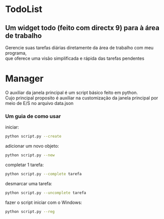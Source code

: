 # TodoList
## Um widget todo (feito com directx 9) para à área de trabalho<br>
Gerencie suas tarefas diárias diretamente da área de trabalho com meu programa,<br> que oferece uma visão simplificada e rápida das tarefas pendentes<br>
# Manager
O auxiliar da janela principal é um script básico feito em python. <br> Cujo principal proposito é auxiliar na customização da janela principal por meio de E/S no arquivo data.json 
### Um guia de como usar
iniciar:
```bash
python script.py --create
```
adicionar um novo objeto:
```bash
python script.py --new
```
completar 1 tarefa:
```bash
python script.py --complete tarefa
```
desmarcar uma tarefa:
```bash
python script.py --uncomplete tarefa
```
fazer o script iniciar com o Windows:
```bash
python script.py --reg
```
